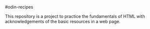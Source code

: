#odin-recipes

This repository is a project to practice the fundamentals of HTML with acknowledgements of the basic resources in a web page.
